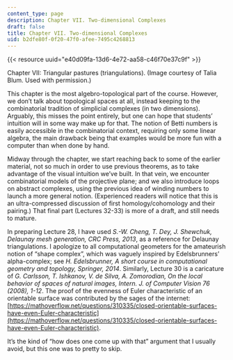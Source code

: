 ```yaml
---
content_type: page
description: Chapter VII. Two-dimensional Complexes
draft: false
title: Chapter VII. Two-dimensional Complexes
uid: b2dfe80f-0f20-47f0-afee-7495c4268813
---
```

{{< resource uuid="e40d09fa-13d6-4e72-aa58-c46f70e37c9f" >}}

Chapter VII: Triangular pastures (triangulations). (Image courtesy of Talia Blum. Used with permission.)

This chapter is the most algebro-topological part of the course. However, we don’t talk about topological spaces at all, instead keeping to the combinatorial tradition of simplicial complexes (in two dimensions). Arguably, this misses the point entirely, but one can hope that students’ intuition will in some way make up for that. The notion of Betti numbers is easily accessible in the combinatorial context, requiring only some linear algebra, the main drawback being that examples would be more fun with a computer than when done by hand.

Midway through the chapter, we start reaching back to some of the earlier material, not so much in order to use previous theorems, as to take advantage of the visual intuition we’ve built. In that vein, we encounter combinatorial models of the projective plane; and we also introduce loops on abstract complexes, using the previous idea of winding numbers to launch a more general notion. (Experienced readers will notice that this is an ultra-compressed discussion of first homology/cohomology and their pairing.) That final part (Lectures 32-33) is more of a draft, and still needs to mature.

In preparing Lecture 28, I have used *S.-W. Cheng, T. Dey, J. Shewchuk, Delaunay mesh generation, CRC Press, 2013*, as a reference for Delaunay triangulations. I apologize to all computational geometers for the amateurish notion of “shape complex”, which was vaguely inspired by Edelsbrunners’ alpha-complex; see *H. Edelsbrunner, A short course in computational geometry and topology, Springer, 2014*. Similarly, Lecture 30 is a caricature of *G. Carlsson, T. Ishkanov, V. de Silva, A. Zomorodian, On the local behavior of spaces of natural images, Intern. J. of Computer Vision 76 (2008), 1-12*. The proof of the evenness of Euler characteristic of an orientable surface was contributed by the sages of the internet: [https://mathoverflow.net/questions/310335/closed-orientable-surfaces-have-even-Euler-characteristic](https://mathoverflow.net/questions/310335/closed-orientable-surfaces-have-even-Euler-characteristic).

It’s the kind of “how does one come up with that” argument that I usually avoid, but this one was to pretty to skip.